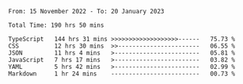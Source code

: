 <!-- <div align="center">
  
  ![](https://raw.githubusercontent.com/iaizawa0623/github-stats/master/generated/overview.svg#gh-dark-mode-only)
  ![](https://raw.githubusercontent.com/iaizawa0623/github-stats/master/generated/overview.svg#gh-light-mode-only)
  ![](https://raw.githubusercontent.com/iaizawa0623/github-stats/master/generated/languages.svg#gh-dark-mode-only)
  ![](https://raw.githubusercontent.com/iaizawa0623/github-stats/master/generated/languages.svg#gh-light-mode-only)

</div> -->


<!--
<a href="https://github.com/anuraghazra/github-readme-stats">
  <img src="https://github-readme-stats.vercel.app/api?username=iaizawa0623&show_icons=true&count_private=true&theme=dracula&line_height=40" />
  <img src="https://github-readme-stats.vercel.app/api/top-langs/?username=iaizawa0623&count_private=true&theme=dracula" />
</a>

***
-->

<!--START_SECTION:waka-->

```text
From: 15 November 2022 - To: 20 January 2023

Total Time: 190 hrs 50 mins

TypeScript   144 hrs 31 mins >>>>>>>>>>>>>>>>>>>------   75.73 %
CSS          12 hrs 30 mins  >>-----------------------   06.55 %
JSON         11 hrs 4 mins   >------------------------   05.81 %
JavaScript   7 hrs 17 mins   >------------------------   03.82 %
YAML         5 hrs 42 mins   >------------------------   02.99 %
Markdown     1 hr 24 mins    -------------------------   00.73 %
```

<!--END_SECTION:waka-->
